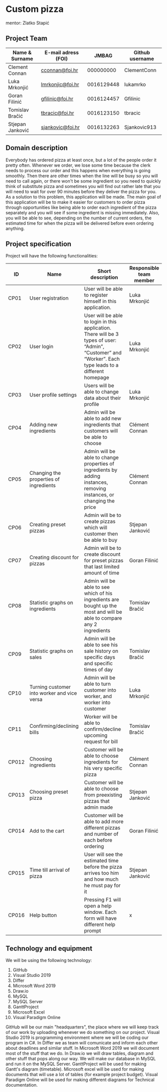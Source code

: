 # Custom pizza

mentor: Zlatko Stapić

## Project Team

Name & Surname | E-mail adress (FOI) | JMBAG | Github username
------------  | ------------------- | ----- | ---------------------
Clement Connan | cconnan@foi.hr | 000000000 | ClementConn
Luka Mrkonjić | lmrkonjic@foi.hr | 0016129448 | lukamrko
Goran Filinić | gfilinic@foi.hr | 0016124457 | Gfilinic
Tomislav Bračić | tbracic@foi.hr | 0016123150 | tbracic
Stjepan Janković | sjankovic@foi.hr | 0016132263 | Sjankovic913

## Domain description
Everybody has ordered pizza at least once, but a lot of the people order it pretty often. Whenever we order, we lose some time because the clerk needs to process our order and this happens when everything is going smoothly. Then there are other times when the line will be busy so you will need to call again, or there won't be some ingredient so you need to quickly think of substitute pizza and sometimes you will find out rather late that you will need to wait for over 90 minutes before they deliver the pizza for you. As a solution to this problem, this application will be made. The main goal of this application will be to make it easier for customers to order pizza through opportunities like being able to order each ingredient of the pizza separately and you will see if some ingredient is missing immediately. Also, you will be able to see, depending on the number of current orders, the estimated time for when the pizza will be delivered before even ordering anything.

## Project specification
Project will have the following functionalities:

ID | Name | Short description | Responsible team member
------ | ----- | ----------- | -------------------
CP01 | User registration| User will be able to register himself in this application. | Luka Mrkonjić
CP02 | User login| User will be able to login in this application. There will be 3 types of user: “Admin”, “Customer” and “Worker”. Each type leads to a different homepage   | Luka Mrkonjić
CP03 | User profile settings| Users will be able to change data about their profile | Luka Mrkonjić
CP04 | Adding new ingredients| Admin will be able to add new ingredients that customers will be able to choose | Clément Connan
CP05 | Changing the properties of ingredients| Admin will be able to change properties of ingredients by adding instances, removing instances, or changing the price   | Clément Connan
CP06 | Creating preset pizzas| Admin will be to create pizzas which will customer then be able to buy | Stjepan Janković
CP07 | Creating discount for pizzas| Admin will be to create discount for preset pizzas that last limited amount of time | Goran Filinić
CP08 | Statistic graphs on ingredients| Admin will be able to see which of his ingredients are bought up the most and will be able to compare any 2 ingredients | Tomislav Bračić
CP09 | Statistic graphs on sales| Admin will be able to see his sale history on specific days and specific times of day | Tomislav Bračić
CP10 | Turning customer into worker and vice versa| Admin will be able to turn customer into worker, and worker into customer | Luka Mrkonjić
CP11 | Confirming/declining bills| Worker will be able to confirm/decline upcoming request for bill | Tomislav Bračić
CP012 | Choosing ingredients| Customer will be able to choose ingredients for his very specific pizza | Clément Connan
CP013 | Choosing preset pizza| Customer will be able to choose from preexisting pizzas that admin made | Stjepan Janković
CP014 | Add to the cart | Customer will be able to add more different pizzas and number of each before ordering| Goran Filinić
CP015 | Time till arrival of pizza| User will see the estimated time before the pizza arrives too him and how much he must pay for it | Stjepan Janković
CP016 | Help button| Pressing F1 will open a help window. Each form will have different help prompt | x


## Technology and equipment
We will be using the following technology:

1.  GitHub
2.  Visual Studio 2019
3.  Differ
4.  Microsoft Word 2019
5.  Draw.io
6.  MySQL
7.  MySQL Server
8.  GanttProject
9.  Microsoft Excel
10. Visual Paradigm Online

GitHub will be our main "headquarters", the place where we will keep track of our work by uploading whenever we do something on our project. Visual Studio 2019 is programming environment where we will be coding our program in C#. In Differ we as team will comunicate and inform each other about deadlines and similar stuff. In Microsoft Word 2019 we will document most of the stuff that we do. In Draw.io we will draw tables, diagram and other stuff that pops along our way. We will make our database in MySQL and run it on the MySQL Server. GanttProject will be used for making Gantt's diagram (timetable). Microsoft excel will be used for making documents that will use a lot of tables (for example project budget). Visual Paradigm Online will be used for making different diagrams for Technical documentation.
